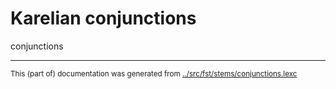 # Karelian conjunctions

conjunctions






* * *
<small>This (part of) documentation was generated from [../src/fst/stems/conjunctions.lexc](http://github.com/giellalt/lang-krl/blob/main/../src/fst/stems/conjunctions.lexc)</small>